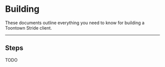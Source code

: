 Building
========
These documents outline everything you need to know for building a Toontown Stride client.

- - -

## Steps ##

TODO
